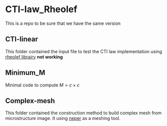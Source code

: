 # CTI-law_Rheolef

This is a repo to be sure that we have the same version

## CTI-linear
This folder contained the input file to test the CTI law implementation using [rheolef librairy](https://www-ljk.imag.fr/membres/Pierre.Saramito/rheolef/html/index.html) **not working**

## Minimum_M

Minimal code to compute $M = c \times c$

## Complex-mesh
This folder contained the construction method to build complex mesh from microstructure image. It using [neper](https://neper.info/) as a meshing tool.
